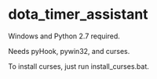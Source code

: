 # dota_timer_assistant

Windows and Python 2.7 required.

Needs pyHook, pywin32, and curses.

To install curses, just run install_curses.bat.
